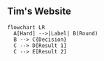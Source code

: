 ## Tim's Website

```mermaid
flowchart LR
  A[Hard] -->|Label| B(Round)
  B --> C{Decision}
  C --> D[Result 1]
  C --> E[Result 2]
```
